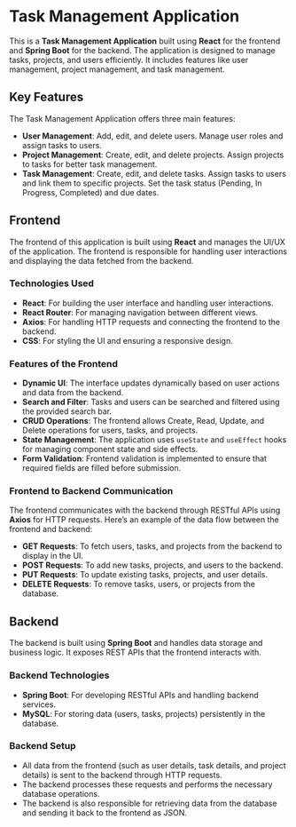 <!DOCTYPE html>
<html lang="en">
<body>

<h1>Task Management Application</h1>

<p>This is a <strong>Task Management Application</strong> built using <strong>React</strong> for the frontend and <strong>Spring Boot</strong> for the backend. The application is designed to manage tasks, projects, and users efficiently. It includes features like user management, project management, and task management.</p>

<h2>Key Features</h2>
<p>The Task Management Application offers three main features:</p>
<ul>
    <li><strong>User Management</strong>: Add, edit, and delete users. Manage user roles and assign tasks to users.</li>
    <li><strong>Project Management</strong>: Create, edit, and delete projects. Assign projects to tasks for better task management.</li>
    <li><strong>Task Management</strong>: Create, edit, and delete tasks. Assign tasks to users and link them to specific projects. Set the task status (Pending, In Progress, Completed) and due dates.</li>
</ul>

<h2>Frontend</h2>
<p>The frontend of this application is built using <strong>React</strong> and manages the UI/UX of the application. The frontend is responsible for handling user interactions and displaying the data fetched from the backend.</p>

<h3>Technologies Used</h3>
<ul>
    <li><strong>React</strong>: For building the user interface and handling user interactions.</li>
    <li><strong>React Router</strong>: For managing navigation between different views.</li>
    <li><strong>Axios</strong>: For handling HTTP requests and connecting the frontend to the backend.</li>
    <li><strong>CSS</strong>: For styling the UI and ensuring a responsive design.</li>
</ul>

<h3>Features of the Frontend</h3>
<ul>
    <li><strong>Dynamic UI</strong>: The interface updates dynamically based on user actions and data from the backend.</li>
    <li><strong>Search and Filter</strong>: Tasks and users can be searched and filtered using the provided search bar.</li>
    <li><strong>CRUD Operations</strong>: The frontend allows Create, Read, Update, and Delete operations for users, tasks, and projects.</li>
    <li><strong>State Management</strong>: The application uses <code>useState</code> and <code>useEffect</code> hooks for managing component state and side effects.</li>
    <li><strong>Form Validation</strong>: Frontend validation is implemented to ensure that required fields are filled before submission.</li>
</ul>

<h3>Frontend to Backend Communication</h3>
<p>The frontend communicates with the backend through RESTful APIs using <strong>Axios</strong> for HTTP requests. Here’s an example of the data flow between the frontend and backend:</p>
<ul>
    <li><strong>GET Requests</strong>: To fetch users, tasks, and projects from the backend to display in the UI.</li>
    <li><strong>POST Requests</strong>: To add new tasks, projects, and users to the backend.</li>
    <li><strong>PUT Requests</strong>: To update existing tasks, projects, and user details.</li>
    <li><strong>DELETE Requests</strong>: To remove tasks, users, or projects from the database.</li>
</ul>

<h2>Backend</h2>
<p>The backend is built using <strong>Spring Boot</strong> and handles data storage and business logic. It exposes REST APIs that the frontend interacts with.</p>

<h3>Backend Technologies</h3>
<ul>
    <li><strong>Spring Boot</strong>: For developing RESTful APIs and handling backend services.</li>
    <li><strong>MySQL</strong>: For storing data (users, tasks, projects) persistently in the database.</li>
</ul>

<h3>Backend Setup</h3>
<ul>
    <li>All data from the frontend (such as user details, task details, and project details) is sent to the backend through HTTP requests.</li>
    <li>The backend processes these requests and performs the necessary database operations.</li>
    <li>The backend is also responsible for retrieving data from the database and sending it back to the frontend as JSON.</li>
</ul>

</body>
</html>

